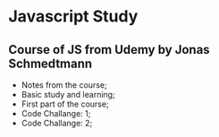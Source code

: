 # Javascript Study

## Course of JS from Udemy by Jonas Schmedtmann

- Notes from the course;
- Basic study and learning;
- First part of the course;
- Code Challange: 1;
- Code Challange: 2;
